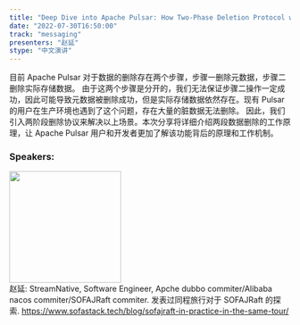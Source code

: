```yaml
---
title: "Deep Dive into Apache Pulsar: How Two-Phase Deletion Protocol works between Storage and Metadata"
date: "2022-07-30T16:50:00"
track: "messaging"
presenters: "赵延"
stype: "中文演讲"
---
```

目前 Apache Pulsar 对于数据的删除存在两个步骤，步骤一删除元数据，步骤二删除实际存储数据。
由于这两个步骤是分开的，我们无法保证步骤二操作一定成功，因此可能导致元数据被删除成功，但是实际存储数据依然存在。现有 Pulsar 的用户在生产环境也遇到了这个问题，存在大量的脏数据无法删除。
因此，我们引入两阶段删除协议来解决以上场景。本次分享将详细介绍两段数据删除的工作原理，让 Apache Pulsar 用户和开发者更加了解该功能背后的原理和工作机制。
 ### Speakers: 
 <img src="images/speaker/1189.png" width="200" /><br>赵延: StreamNative, Software Engineer, Apche dubbo commiter/Alibaba nacos commiter/SOFAJRaft commiter. 
发表过同程旅行对于 SOFAJRaft 的探索. https://www.sofastack.tech/blog/sofajraft-in-practice-in-the-same-tour/

 